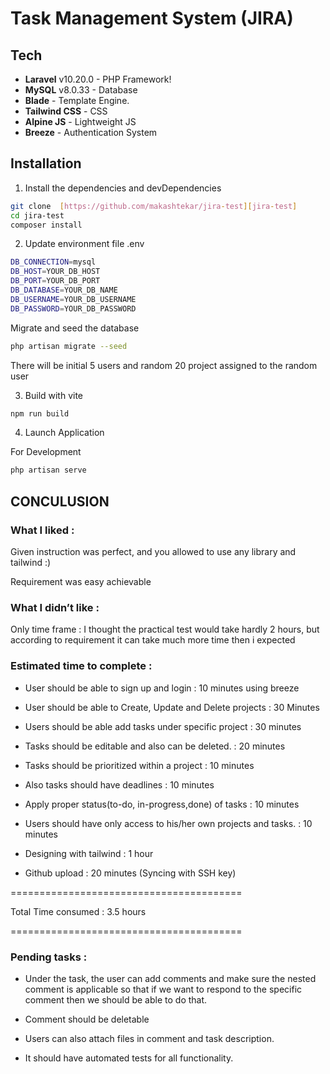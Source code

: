 # Task Management System (JIRA)

## Tech

- **Laravel** v10.20.0 - PHP Framework!
- **MySQL** v8.0.33 - Database
- **Blade** - Template Engine.
- **Tailwind CSS** - CSS
- **Alpine JS** - Lightweight JS
- **Breeze** - Authentication System

## Installation

1. Install the dependencies and devDependencies

```sh
git clone  [https://github.com/makashtekar/jira-test][jira-test]
cd jira-test
composer install
```

2. Update environment file .env

```sh
DB_CONNECTION=mysql
DB_HOST=YOUR_DB_HOST
DB_PORT=YOUR_DB_PORT
DB_DATABASE=YOUR_DB_NAME
DB_USERNAME=YOUR_DB_USERNAME
DB_PASSWORD=YOUR_DB_PASSWORD

```

Migrate and seed the database

```sh
php artisan migrate --seed
```

There will be initial 5 users and random 20 project assigned to the random user

3. Build with vite

```sh
npm run build
```

4. Launch Application

For Development

```sh
php artisan serve
```

## CONCULUSION 

### What I liked : 

Given instruction was perfect, and you allowed to use any library and tailwind :)

Requirement was easy achievable

### What I didn’t like : 

Only time frame : I thought the practical test would take hardly 2 hours, but according to requirement it can take much more time then i expected 


### Estimated time to complete :

- User should be able to sign up and login : 10 minutes using breeze

- User should be able to Create, Update and Delete projects : 30 Minutes
  
- Users should be able add tasks under specific project : 30 minutes
  
- Tasks should be editable and also can be deleted. : 20 minutes

- Tasks should be prioritized within a project : 10 minutes

- Also tasks should have deadlines : 10 minutes

- Apply proper status(to-do, in-progress,done) of tasks : 10 minutes

- Users should have only access to his/her own projects and tasks. : 10 minutes
  
- Designing with tailwind : 1 hour
  
- Github upload : 20 minutes (Syncing with SSH key)


========================================

Total Time consumed : 3.5 hours

========================================



### Pending tasks : 

- Under the task, the user can add comments and make sure the nested comment is applicable so that if we want to respond to the specific comment then we should be able to do that.

- Comment should be deletable

- Users can also attach files in comment and task description.

- It should have automated tests for all functionality.

